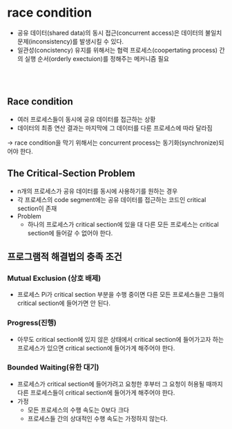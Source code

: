 # race condition

- 공유 데이터(shared data)의 동시 접근(concurrent access)은 데이터의 불일치 문제(inconsistency)를 발생시킬 수 있다.
- 일관성(concistency) 유지를 위해서는 협력 프로세스(coopertating process) 간의 실행 순서(orderly exectuion)를 정해주는 메커니즘 필요

<br>
<br>

## Race condition

- 여러 프로세스들이 동시에 공유 데이터를 접근하는 상황
- 데이터의 최종 연산 결과는 마지막에 그 데이터를 다룬 프로세스에 따라 달라짐

→ race condition을 막기 위해서는 concurrent process는 동기화(synchronize)되어야 한다.

## The Critical-Section Problem

- n개의 프로세스가 공유 데이터를 동시에 사용하기를 원하는 경우
- 각 프로세스의 code segment에는 공유 데이터를 접근하는 코드인 critical section이 존재
- Problem
    - 하나의 프로세스가 critical section에 있을 대 다른 모든 프로세스는 critical section에 들어갈 수 없어야 한다.

## 프로그램적 해결법의 충족 조건

### Mutual Exclusion (상호 배제)

- 프로세스 Pi가 critical section 부분을 수행 중이면 다른 모든 프로세스들은 그들의 critical section에 들어가면 안 된다.

### Progress(진행)

- 아무도 critical section에 있지 않은 상태에서 critical section에 들어가고자 하는 프로세스가 있으면 critical section에 들어가게 해주어야 한다.

### Bounded Waiting(유한 대기)

- 프로세스가 critical section에 들어가려고 요청한 후부터 그 요청이 허용될 때까지 다른 프로세스들이 critical section에 들어가게 해주어야 한다.
- 가정
    - 모든 프로세스의 수행 속도는 0보다 크다
    - 프로세스들 간의 상대적인 수행 속도는 가정하지 않는다.
